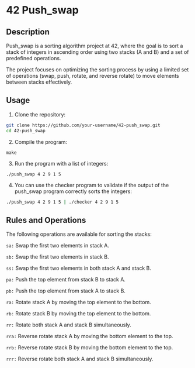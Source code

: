 # 42 Push_swap

## Description

Push_swap is a sorting algorithm project at 42, where the goal is to sort a stack of integers in ascending order using two stacks (A and B) and a set of predefined operations.

The project focuses on optimizing the sorting process by using a limited set of operations (swap, push, rotate, and reverse rotate) to move elements between stacks effectively.

## Usage

1. Clone the repository:

```bash
git clone https://github.com/your-username/42-push_swap.git
cd 42-push_swap
```

2. Compile the program:
```
make
```
3. Run the program with a list of integers:
```
./push_swap 4 2 9 1 5
```

4. You can use the checker program to validate if the output of the push_swap program correctly sorts the integers:
```bash
./push_swap 4 2 9 1 5 | ./checker 4 2 9 1 5
```
## Rules and Operations
The following operations are available for sorting the stacks:

`sa:` Swap the first two elements in stack A.

`sb:` Swap the first two elements in stack B.

`ss:` Swap the first two elements in both stack A and stack B.

`pa:` Push the top element from stack B to stack A.

`pb:` Push the top element from stack A to stack B.

`ra:` Rotate stack A by moving the top element to the bottom.

`rb:` Rotate stack B by moving the top element to the bottom.

`rr:` Rotate both stack A and stack B simultaneously.

`rra:` Reverse rotate stack A by moving the bottom element to the top.

`rrb:` Reverse rotate stack B by moving the bottom element to the top.

`rrr:` Reverse rotate both stack A and stack B simultaneously.

